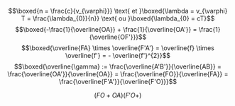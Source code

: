 $$\boxed{n = \frac{c}{v_{\varphi}}} \text{ et }\boxed{\lambda = v_{\varphi} T = \frac{\lambda_{0}}{n}} \text{ ou }\boxed{\lambda_{0} = cT}$$
$$\boxed{-\frac{1}{\overline{OA}} + \frac{1}{\overline{OA'}} = \frac{1}{\overline{OF'}}}$$
$$\boxed{\overline{FA} \times \overline{F'A'} = \overline{f} \times \overline{f'}  = - \overline{f'}^{2}}$$
$$\boxed{\overline{\gamma} := \frac{\overline{A'B'}}{\overline{AB}} = \frac{\overline{OA'}}{\overline{OA}} = \frac{\overline{FO}}{\overline{FA}} = \frac{\overline{F'A'}}{\overline{F'O}}}$$


$$(FO + OA)(F'O + )$$